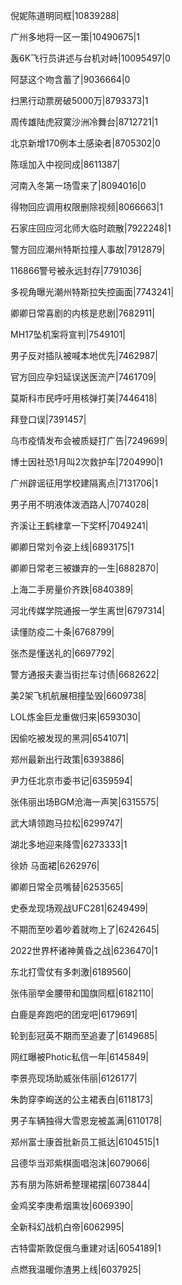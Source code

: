 倪妮陈道明同框|10839288|

广州多地将一区一策|10490675|1

轰6K飞行员讲述与台机对峙|10095497|0

阿瑟这个吻含蓄了|9036664|0

扫黑行动票房破5000万|8793373|1

周传雄陆虎寂寞沙洲冷舞台|8712721|1

北京新增170例本土感染者|8705302|0

陈瑶加入中视同成|8611387|

河南入冬第一场雪来了|8094016|0

得物回应调用权限删除视频|8066663|1

石家庄回应河北师大临时疏散|7922248|1

警方回应潮州特斯拉撞人事故|7912879|

116866警号被永远封存|7791036|

多视角曝光潮州特斯拉失控画面|7743241|

卿卿日常喜剧的内核是悲剧|7682911|

MH17坠机案将宣判|7549101|

男子反对插队被喊本地优先|7462987|

官方回应孕妇延误送医流产|7461709|

莫斯科市民呼吁用核弹打美|7446418|

拜登口误|7391457|

乌市疫情发布会被质疑打广告|7249699|

博士因社恐1月叫2次救护车|7204990|1

广州辟谣征用学校建隔离点|7131706|1

男子用不明液体泼洒路人|7074028|

齐溪让王鹤棣拿一下奖杯|7049241|

卿卿日常刘令姿上线|6893175|1

卿卿日常老三被嫌弃的一生|6882870|

上海二手房量价齐跌|6840389|

河北传媒学院通报一学生离世|6797314|

读懂防疫二十条|6768799|

张杰是懂送礼的|6697792|

警方通报夫妻当街拦车讨债|6682622|

美2架飞机航展相撞坠毁|6609738|

LOL炼金巨龙重做归来|6593030|

因偷吃被发现的黑洞|6541071|

郑州最新出行政策|6393886|

尹力任北京市委书记|6359594|

张伟丽出场BGM沧海一声笑|6315575|

武大靖领跑马拉松|6299747|

湖北多地迎来降雪|6273333|1

徐娇 马面裙|6262976|

卿卿日常全员嘴替|6253565|

史泰龙现场观战UFC281|6249499|

不期而至吵着吵着就吻上了|6242645|

2022世界杯诸神黄昏之战|6236470|1

东北打雪仗有多刺激|6189560|

张伟丽举金腰带和国旗同框|6182110|

白鹿是奔跑吧的团宠吧|6179691|

轮到彭冠英不期而至追妻了|6149685|

网红曝被Photic私信一年|6145849|

李景亮现场助威张伟丽|6126177|

朱韵穿李峋送的公主裙表白|6118173|

男子车辆独得大雪恩宠被盖满|6110178|

郑州富士康首批新员工抵达|6104515|1

吕德华当邓紫棋面唱泡沫|6079066|

苏有朋为陈妍希整理裙摆|6073844|

金鸡奖李庚希烟熏妆|6069390|

全新科幻战机白帝|6062995|

古特雷斯敦促俄乌重建对话|6054189|1

点燃我温暖你渣男上线|6037925|

